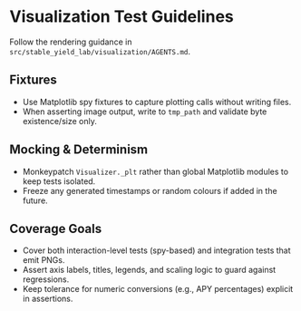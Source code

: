 # Visualization Test Guidelines

Follow the rendering guidance in `src/stable_yield_lab/visualization/AGENTS.md`.

## Fixtures
- Use Matplotlib spy fixtures to capture plotting calls without writing files.
- When asserting image output, write to `tmp_path` and validate byte existence/size only.

## Mocking & Determinism
- Monkeypatch `Visualizer._plt` rather than global Matplotlib modules to keep tests isolated.
- Freeze any generated timestamps or random colours if added in the future.

## Coverage Goals
- Cover both interaction-level tests (spy-based) and integration tests that emit PNGs.
- Assert axis labels, titles, legends, and scaling logic to guard against regressions.
- Keep tolerance for numeric conversions (e.g., APY percentages) explicit in assertions.
